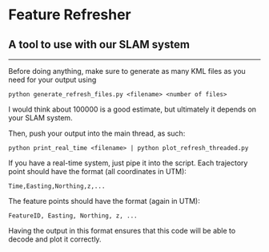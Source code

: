 # Feature Refresher
## A tool to use with our SLAM system
------------------------------------------

Before doing anything, make sure to generate as many KML files as you need for your output using 

`python generate_refresh_files.py <filename> <number of files>` 

I would think about 100000 is a good estimate, but ultimately it depends on your SLAM system.

Then, push your output into the main thread, as such:

`python print_real_time <filename> | python plot_refresh_threaded.py`

If you have a real-time system, just pipe it into the script. Each trajectory point should have the format (all coordinates in UTM):

`Time,Easting,Northing,z,...`

The feature points should have the format (again in UTM):

`FeatureID, Easting, Northing, z, ...`

Having the output in this format ensures that this code will be able to decode and plot it correctly.


